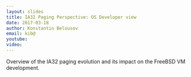 ```yaml
---
layout: slides
title: IA32 Paging Perspective: OS Developer view
date: 2017-03-18
author: Konstantin Belousov
email: kib@
youtube:
video:
---
```

Overview of the IA32 paging evolution and its impact on the FreeBSD VM development.

